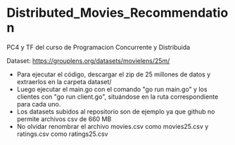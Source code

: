 # Distributed_Movies_Recommendation
PC4 y TF del curso de Programacion Concurrente y Distribuida

Dataset: https://grouplens.org/datasets/movielens/25m/

- Para ejecutar el código, descargar el zip de 25 millones de datos y extraerlos en la carpeta dataset/
- Luego ejecutar el main.go con el comando "go run main.go" y los clientes con "go run client.go", situándose en la ruta correspondiente para cada uno.
- Los datasets subidos al repositorio son de ejemplo ya que github no permite archivos csv de 660 MB
- No olvidar renombrar el archivo movies.csv como movies25.csv y ratings.csv como ratings25.csv
